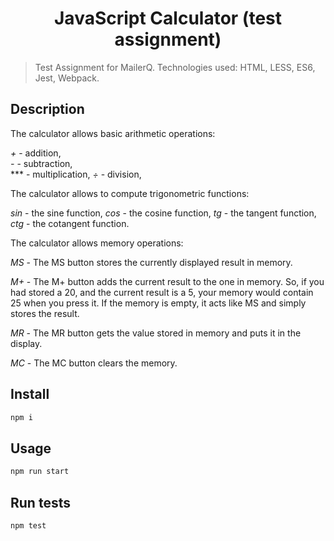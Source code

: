 <h1 align="center">JavaScript Calculator (test assignment)</h1>
<p>
</p>

> Test Assignment for MailerQ. Technologies used: HTML, LESS, ES6, Jest, Webpack.

## Description

The calculator allows basic arithmetic operations:

 *+* - addition,\
 *-* - subtraction,\
 *** - multiplication,
 *÷* - division,
 
The calculator allows to compute trigonometric functions:
 
 *sin* - the sine function,
 *cos* - the cosine function,
 *tg* - the tangent function,
 *ctg* - the cotangent function.
 
The calculator allows memory operations:

 *MS* - The MS button stores the currently displayed result in memory.

 *M+* - The M+ button adds the current result to the one in memory. So, if you had stored a 20, and the current result is a 5, your memory would contain 25 when you press it. If the memory is empty, it acts like MS and simply stores the result.

 *MR* - The MR button gets the value stored in memory and puts it in the display.

 *MC* - The MC button clears the memory.

## Install

```sh
npm i
```

## Usage

```sh
npm run start
```

## Run tests

```sh
npm test
```
